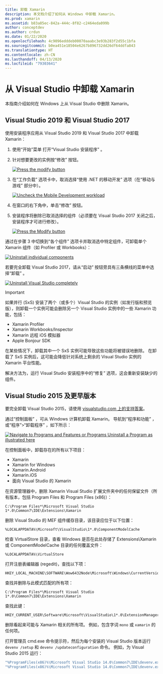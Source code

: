 ```yaml
---
title: 卸载 Xamarin
description: 本文档介绍了如何从 Windows 中卸载 Xamarin。
ms.prod: xamarin
ms.assetid: b83a85ec-842a-444c-8f82-c2464eda099b
author: conceptdev
ms.author: crdun
ms.date: 01/22/2020
ms.openlocfilehash: 4c9096edddeb00070aaabc3e93b283f2d55c1bfa
ms.sourcegitcommit: b0ea451e18504e6267b896732dd26df64ddfa843
ms.translationtype: HT
ms.contentlocale: zh-CN
ms.lasthandoff: 04/13/2020
ms.locfileid: "79303641"
---
```

# <a name="uninstall-xamarin-from-visual-studio"></a>从 Visual Studio 中卸载 Xamarin

本指南介绍如何在 Windows 上从 Visual Studio 中删除 Xamarin。

<a name="uninstallvs2017" />

## <a name="visual-studio-2019-and-visual-studio-2017"></a>Visual Studio 2019 和 Visual Studio 2017

使用安装程序应用从 Visual Studio 2019 和 Visual Studio 2017 中卸载 Xamarin：

1. 使用“开始”菜单  打开“Visual Studio 安装程序”  。

2. 针对想要更改的实例按“修改”  按钮。

    [![](uninstalling-xamarin-images/vs2017-02-sml.png "Press the modify button")](uninstalling-xamarin-images/vs2017-02.png#lightbox)

3. 在“工作负载”  选项卡中，取消选择“使用 .NET 的移动开发”  选项（在“移动与游戏”  部分中）。

    [![](uninstalling-xamarin-images/vs2017-03-sml.png "Uncheck the Mobile Development workload")](uninstalling-xamarin-images/vs2017-03.png#lightbox)

4. 在窗口的右下角中，单击“修改”  按钮。

5. 安装程序将删除已取消选择的组件（必须要在 Visual Studio 2017 关闭之后，安装程序才可进行修改）。

    [![](uninstalling-xamarin-images/vs2017-04-sml.png "Press the Modify button")](uninstalling-xamarin-images/vs2017-04.png#lightbox)

通过在步骤 3 中切换到“各个组件”  选项卡并取消选中特定组件，可卸载单个 Xamarin 组件（如 Profiler 或 Workbooks）：

[![](uninstalling-xamarin-images/vs2017-components-sml.png "Uninstall individual components")](uninstalling-xamarin-images/vs2017-components.png#lightbox)

若要完全卸载 Visual Studio 2017，请从“启动”  按钮旁具有三条横线的菜单中选择“卸载”  。

[![](uninstalling-xamarin-images/vs2017-uninstall-sml.png "Uninstall Visual Studio completely")](uninstalling-xamarin-images/vs2017-uninstall.png#lightbox)

> [!IMPORTANT]
> 如果并行 (SxS) 安装了两个（或多个）Visual Studio 的实例（如发行版和预览版），则卸载一个实例可能会删除另一个 Visual Studio 实例中的一些 Xamarin 功能，包括：
>
> - Xamarin Profiler
> - Xamarin Workbooks/Inspector
> - Xamarin 远程 iOS 模拟器
> - Apple Bonjour SDK
>
> 在某些情况下，卸载其中一个 SxS 实例可能导致这些功能将被错误地删除。 在卸载了 SxS 实例后，这可能会降低针对系统上剩余的 Visual Studio 实例的 Xamarin 平台性能。
>
>解决方法为，运行 Visual Studio 安装程序中的“修复”  选项，这会重新安装缺少的组件。

<a name="uninstallvs2015"></a>

## <a name="visual-studio-2015-and-earlier"></a>Visual Studio 2015 及更早版本

要完全卸载 Visual Studio 2015，请使用 [visualstudio.com 上的支持答案](https://visualstudio.microsoft.com/vs/support/vs2015/uninstall-visual-studio-2015/)。

通过“控制面板”  ，可从 Windows 计算机卸载 Xamarin。 导航到“程序和功能”  ，或“程序”>“卸载程序”  ，如下所示：

 [![](uninstalling-xamarin-images/image3.png "Navigate to Programs and Features or Programs  Uninstall a Program as illustrated here")](uninstalling-xamarin-images/image3.png#lightbox)

在控制面板中，卸载存在的所有以下项目：

- Xamarin
- Xamarin for Windows
- Xamarin.Android
- Xamarin.iOS
- 面向 Visual Studio 的 Xamarin

在资源管理器中，删除 Xamarin Visual Studio 扩展文件夹中的任何保留文件（所有版本，包括 Program Files 和 Program Files (x86)）：

```
C:\Program Files*\Microsoft Visual Studio 1*.0\Common7\IDE\Extensions\Xamarin
```

删除 Visual Studio 的 MEF 组件缓存目录，该目录应位于以下位置：

```
%LOCALAPPDATA%\Microsoft\VisualStudio\1*.0\ComponentModelCache
```

检查 VirtualStore  目录，查看 Windows 是否在此处存储了 Extensions\Xamarin  或 ComponentModelCache  目录的任何覆盖文件：

```
%LOCALAPPDATA%\VirtualStore
```

打开注册表编辑器 (regedit)，查找以下项：

```
HKEY_LOCAL_MACHINE\SOFTWARE\Wow6432Node\Microsoft\Windows\CurrentVersion\SharedDlls
```

查找并删除与此模式匹配的所有项：

```
C:\Program Files*\Microsoft Visual Studio 1*.0\Common7\IDE\Extensions\Xamarin
```

查找此键：

```
HKEY_CURRENT_USER\Software\Microsoft\VisualStudio\1*.0\ExtensionManager\PendingDeletions
```

删除看起来可能与 Xamarin 相关的所有项。 例如，包含字词 `mono` 或 `xamarin` 的任何项。

打开管理员 cmd.exe 命令提示符，然后为每个安装的 Visual Studio 版本运行 `devenv /setup` 和 `devenv /updateconfiguration` 命令。 例如，为 Visual Studio 2015 运行：

```cmd
"%ProgramFiles(x86)%\Microsoft Visual Studio 14.0\Common7\IDE\devenv.exe" /setup
"%ProgramFiles(x86)%\Microsoft Visual Studio 14.0\Common7\IDE\devenv.exe" /updateconfiguration
```
